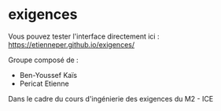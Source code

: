 # exigences

Vous pouvez tester l'interface directement ici : https://etienneper.github.io/exigences/

Groupe composé de : 

- Ben-Youssef Kaïs
- Pericat Etienne

Dans le cadre du cours d'ingénierie des exigences du M2 - ICE
